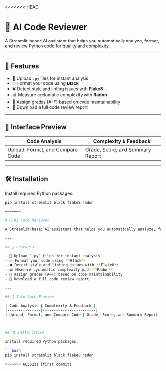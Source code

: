<<<<<<< HEAD

# 🧠 AI Code Reviewer

A Streamlit-based AI assistant that helps you automatically analyze, format, and review Python code for quality and complexity.

---

## 🚀 Features

- 📂 Upload `.py` files for instant analysis  
- ✨ Format your code using **Black**
- ❌ Detect style and linting issues with **Flake8**
- 📊 Measure cyclomatic complexity with **Radon**
- 🎯 Assign grades (A–F) based on code maintainability
- 📝 Download a full code review report

---

## 📸 Interface Preview

| Code Analysis | Complexity & Feedback |
|---------------|------------------------|
| Upload, Format, and Compare Code | Grade, Score, and Summary Report |

---

## 🛠️ Installation

Install required Python packages:

```bash
pip install streamlit black flake8 radon

=======

# 🧠 AI Code Reviewer

A Streamlit-based AI assistant that helps you automatically analyze, format, and review Python code for quality and complexity.

---

## 🚀 Features

- 📂 Upload `.py` files for instant analysis  
- ✨ Format your code using **Black**
- ❌ Detect style and linting issues with **Flake8**
- 📊 Measure cyclomatic complexity with **Radon**
- 🎯 Assign grades (A–F) based on code maintainability
- 📝 Download a full code review report

---

## 📸 Interface Preview

| Code Analysis | Complexity & Feedback |
|---------------|------------------------|
| Upload, Format, and Compare Code | Grade, Score, and Summary Report |

---

## 🛠️ Installation

Install required Python packages:

```bash
pip install streamlit black flake8 radon

>>>>>>> 6635211 (first commit)

